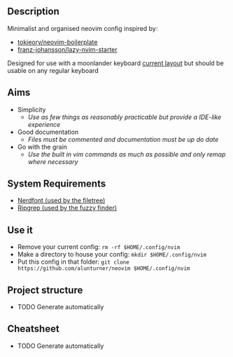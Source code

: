 ## Description
Minimalist and organised neovim config inspired by:
- [tokieory/neovim-boilerplate](https://github.com/tokiory/neovim-boilerplate)
- [franz-johansson/lazy-nvim-starter](https://github.com/frans-johansson/lazy-nvim-starter)

Designed for use with a moonlander keyboard [current layout](https://configure.zsa.io/moonlander/layouts/d7lan/latest/0) but should be usable on any regular keyboard

## Aims
- Simplicity
  - _Use as few things as reasonably practicable but provide a IDE-like experience_
- Good documentation
  - _Files must be commented and documentation must be up do date_ 
- Go with the grain
  - _Use the built in vim commands as much as possible and only remap where necessary_

## System Requirements
- [Nerdfont (used by the filetree)](https://webinstall.dev/nerdfont/)
- [Ripgrep (used by the fuzzy finder)](https://github.com/BurntSushi/ripgrep)

## Use it
- Remove your current config: `rm -rf $HOME/.config/nvim`
- Make a directory to house your config: `mkdir $HOME/.config/nvim`
- Put this config in that folder: `git clone https://github.com/alunturner/neovim $HOME/.config/nvim`

## Project structure
- TODO Generate automatically

## Cheatsheet
- TODO Generate automatically
